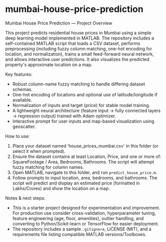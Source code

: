 # mumbai-house-price-prediction

Mumbai House Price Prediction — Project Overview

This project predicts residential house prices in Mumbai using a simple deep learning model implemented in MATLAB. The repository includes a self-contained MATLAB script that loads a CSV dataset, performs preprocessing (including fuzzy column matching, one-hot encoding for location, and normalization), trains a small feed-forward neural network, and allows interactive user predictions. It also visualizes the predicted property's approximate location on a map.

Key features:
- Robust column-name fuzzy matching to handle differing dataset schemas.
- One-hot encoding of locations and optional use of latitude/longitude if available.
- Normalization of inputs and target (price) for stable model training.
- A lightweight neural architecture (feature input → fully connected layers → regression output) trained with Adam optimizer.
- Interactive prompt for user inputs and map-based visualization using geoscatter.

How to use:
1. Place your dataset named 'house_prices_mumbai.csv' in this folder (or select it when prompted).
2. Ensure the dataset contains at least Location, Price, and one or more of: SquareFootage / Area, Bedrooms, Bathrooms. The script will attempt fuzzy matching for column names.
3. Open MATLAB, navigate to this folder, and run `predict_house_price.m`.
4. Follow prompts to input location, area, bedrooms, and bathrooms. The script will predict and display an estimated price (formatted in Lakhs/Crores) and show the location on a map.

Notes & next steps:
- This is a starter project designed for experimentation and improvement. For production use consider cross-validation, hyperparameter tuning, feature engineering (age, floor, amenities), outlier handling, and converting to Python/Scikit-learn or TensorFlow for easier deployment.
- The repository includes a sample `.gitignore`, LICENSE (MIT), and a requirements file listing compatible MATLAB versions/Toolboxes.

